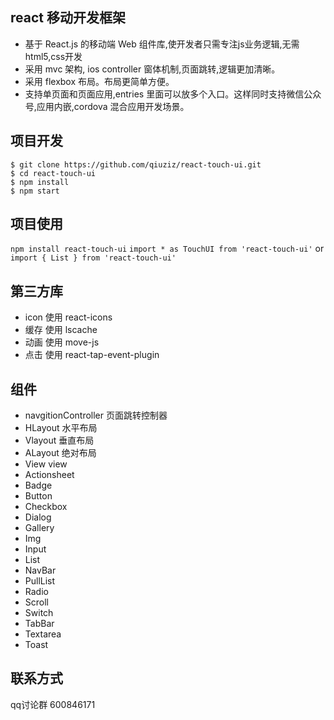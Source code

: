 react 移动开发框架
------------

* 基于 React.js 的移动端 Web 组件库,使开发者只需专注js业务逻辑,无需html5,css开发
* 采用 mvc 架构, ios controller 窗体机制,页面跳转,逻辑更加清晰。
* 采用 flexbox 布局。布局更简单方便。
* 支持单页面和页面应用,entries 里面可以放多个入口。这样同时支持微信公众号,应用内嵌,cordova 混合应用开发场景。


项目开发
---------------

```shell
$ git clone https://github.com/qiuziz/react-touch-ui.git
$ cd react-touch-ui
$ npm install
$ npm start
```

项目使用
-----

`npm install react-touch-ui`
`import * as TouchUI from 'react-touch-ui'`
or
`import { List } from 'react-touch-ui'`

第三方库
-----

* icon 使用 react-icons
* 缓存  使用 lscache
* 动画  使用 move-js
* 点击  使用 react-tap-event-plugin

组件
-----
* navgitionController     页面跳转控制器
* HLayout                 水平布局
* Vlayout                  垂直布局
* ALayout                 绝对布局
* View                    view
* Actionsheet
* Badge
* Button
* Checkbox
* Dialog
* Gallery
* Img
* Input
* List
* NavBar
* PullList
* Radio
* Scroll
* Switch
* TabBar
* Textarea
* Toast



联系方式
-----
qq讨论群   600846171

